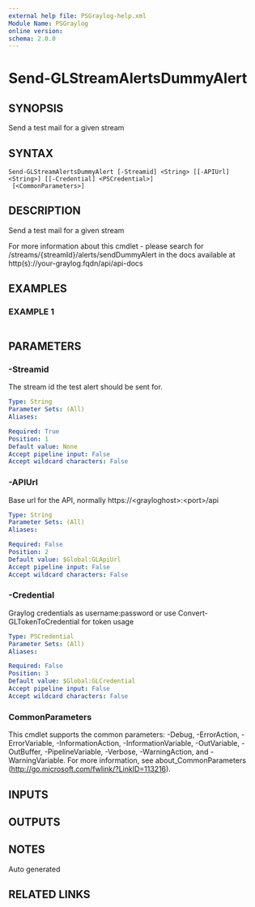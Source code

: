 ```yaml
---
external help file: PSGraylog-help.xml
Module Name: PSGraylog
online version:
schema: 2.0.0
---
```


# Send-GLStreamAlertsDummyAlert

## SYNOPSIS
Send a test mail for a given stream

## SYNTAX

```
Send-GLStreamAlertsDummyAlert [-Streamid] <String> [[-APIUrl] <String>] [[-Credential] <PSCredential>]
 [<CommonParameters>]
```

## DESCRIPTION
Send a test mail for a given stream


For more information about this cmdlet - please search for /streams/{streamId}/alerts/sendDummyAlert in the docs available at http(s)://your-graylog.fqdn/api/api-docs

## EXAMPLES

### EXAMPLE 1
```

```

## PARAMETERS

### -Streamid
The stream id the test alert should be sent for.

```yaml
Type: String
Parameter Sets: (All)
Aliases:

Required: True
Position: 1
Default value: None
Accept pipeline input: False
Accept wildcard characters: False
```

### -APIUrl
Base url for the API, normally https://\<grayloghost\>:\<port\>/api

```yaml
Type: String
Parameter Sets: (All)
Aliases:

Required: False
Position: 2
Default value: $Global:GLApiUrl
Accept pipeline input: False
Accept wildcard characters: False
```

### -Credential
Graylog credentials as username:password or use Convert-GLTokenToCredential for token usage

```yaml
Type: PSCredential
Parameter Sets: (All)
Aliases:

Required: False
Position: 3
Default value: $Global:GLCredential
Accept pipeline input: False
Accept wildcard characters: False
```

### CommonParameters
This cmdlet supports the common parameters: -Debug, -ErrorAction, -ErrorVariable, -InformationAction, -InformationVariable, -OutVariable, -OutBuffer, -PipelineVariable, -Verbose, -WarningAction, and -WarningVariable.
For more information, see about_CommonParameters (http://go.microsoft.com/fwlink/?LinkID=113216).

## INPUTS

## OUTPUTS

## NOTES
Auto generated

## RELATED LINKS
